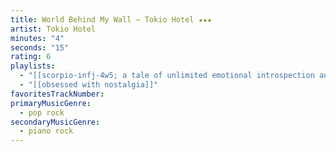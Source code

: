 ```yaml
---
title: World Behind My Wall — Tokio Hotel ★★★
artist: Tokio Hotel
minutes: "4"
seconds: "15"
rating: 6
playlists:
  - "[[scorpio-infj-4w5; a tale of unlimited emotional introspection and arcane bullshit]]"
  - "[[obsessed with nostalgia]]"
favoritesTrackNumber:
primaryMusicGenre:
  - pop rock
secondaryMusicGenre:
  - piano rock
---
```


